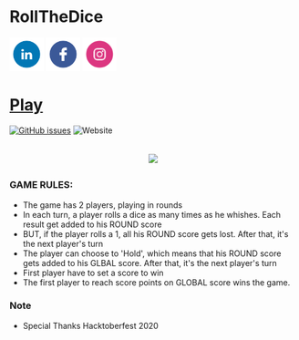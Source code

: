 # RollTheDice

<a href="https://www.linkedin.com/in/g4g4nv3rm4/"><img src="https://github.com/aritraroy/social-icons/blob/master/linkedin-icon.png?raw=true" width="60"></a>
<a href="https://github.com/zatch3301/"><img src="https://github.com/aritraroy/social-icons/blob/master/facebook-icon.png?raw=true" width="60"></a>
<a href="https://www.instagram.com/z_a_t_c_h/"><img src="https://github.com/aritraroy/social-icons/blob/master/instagram-icon.png?raw=true" width="60"></a>

# [Play](https://zatch3301.github.io/RollTheDice/)

[![GitHub issues](https://img.shields.io/github/issues/zatch3301/RollTheDice?logo=github)](https://github.com/zatch3301/RollTheDice/issues)
![Website](https://img.shields.io/website?down_color=red&down_message=snap%21&up_color=green&up_message=it%27s%20up%21&url=https%3A%2F%2Furlshort.dsctiet.tech%2F)

## <p align="center"><img src="https://res.cloudinary.com/dnrxmm7a0/image/upload/v1601723398/dice_tusblr.jpg" width="300"> </p>

### GAME RULES:

- The game has 2 players, playing in rounds
- In each turn, a player rolls a dice as many times as he whishes. Each result get added to his ROUND score
- BUT, if the player rolls a 1, all his ROUND score gets lost. After that, it's the next player's turn
- The player can choose to 'Hold', which means that his ROUND score gets added to his GLBAL score. After that, it's the next player's turn
- First player have to set a score to win
- The first player to reach score points on GLOBAL score wins the game.
</div>

### Note

- Special Thanks Hacktoberfest 2020
